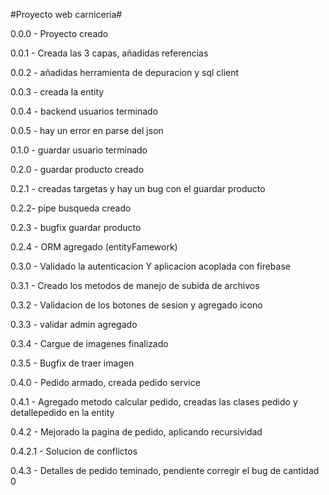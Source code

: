 #Proyecto web carniceria#

0.0.0 - Proyecto creado

0.0.1 - Creada las 3 capas, añadidas referencias

0.0.2 - añadidas herramienta de depuracion y sql client

0.0.3 - creada la entity

0.0.4 - backend usuarios terminado

0.0.5 - hay un error en parse del json

0.1.0 - guardar usuario terminado

0.2.0 - guardar producto creado

0.2.1 - creadas targetas y hay un bug con el guardar producto

0.2.2- pipe busqueda creado

0.2.3 - bugfix guardar producto

0.2.4 - ORM agregado (entityFamework)

0.3.0 - Validado la autenticacion Y aplicacion acoplada con firebase

0.3.1 - Creado los metodos de manejo de subida de archivos

0.3.2 - Validacion de los botones de sesion y agregado icono

0.3.3 - validar admin agregado

0.3.4 - Cargue de imagenes finalizado

0.3.5 - Bugfix de traer imagen

0.4.0 - Pedido armado, creada pedido service

0.4.1 - Agregado metodo calcular pedido, creadas las clases pedido y detallepedido en la entity

0.4.2 - Mejorado la pagina de pedido, aplicando recursividad

0.4.2.1 - Solucion de conflictos

0.4.3 - Detalles de pedido teminado, pendiente corregir el bug de cantidad 0
